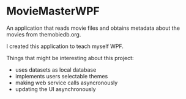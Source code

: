 # MovieMasterWPF
An application that reads movie files and obtains metadata about the movies from themobiedb.org.

I created this application to teach myself WPF.

Things that might be interesting about this project:

* uses datasets as local database
* implements users selectable themes
* making web service calls asyncronously
* updating the UI asynchronously
